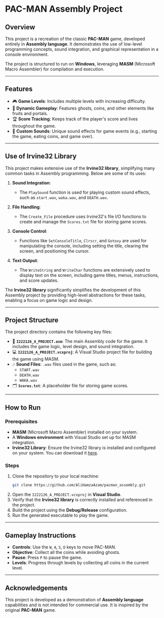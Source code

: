 # **PAC-MAN Assembly Project**

## **Overview**

This project is a recreation of the classic **PAC-MAN** game, developed entirely in **Assembly language**. It demonstrates the use of low-level programming concepts, sound integration, and graphical representation in a console environment.

The project is structured to run on **Windows**, leveraging **MASM** (Microsoft Macro Assembler) for compilation and execution.

---

## **Features**

- 🎮 **Game Levels**: Includes multiple levels with increasing difficulty.
- 👾 **Dynamic Gameplay**: Features ghosts, coins, and other elements like fruits and portals.
- 🏆 **Score Tracking**: Keeps track of the player's score and lives throughout the game.
- 🎵 **Custom Sounds**: Unique sound effects for game events (e.g., starting the game, eating coins, and game over).

---

## **Use of Irvine32 Library**

This project makes extensive use of the **Irvine32 library**, simplifying many common tasks in Assembly programming. Below are some of its uses:

1. **Sound Integration**:
   - The `PlaySound` function is used for playing custom sound effects, such as `start.wav`, `waka.wav`, and `DEATH.wav`.

2. **File Handling**:
   - The `Create_File` procedure uses Irvine32's file I/O functions to create and manage the `Scores.txt` file for storing game scores.

3. **Console Control**:
   - Functions like `SetConsoleTitle`, `Clrscr`, and `Gotoxy` are used for manipulating the console, including setting the title, clearing the screen, and positioning the cursor.

4. **Text Output**:
   - The `WriteString` and `WriteChar` functions are extensively used to display text on the screen, including game titles, menus, instructions, and score updates.

The **Irvine32 library** significantly simplifies the development of this Assembly project by providing high-level abstractions for these tasks, enabling a focus on game logic and design.

---

## **Project Structure**

The project directory contains the following key files:

- 📜 **`I222126_A_PROJECT.asm`**: The main Assembly code for the game. It includes the game logic, level design, and sound integration.
- 💻 **`I222126_A_PROJECT.vcxproj`**: A Visual Studio project file for building the game using MASM.
- 🎶 **Sound Files**: `.wav` files used in the game, such as:
  - `START.wav`
  - `DEATH.wav`
  - `WAKA.wav`
- 🗂️ **`Scores.txt`**: A placeholder file for storing game scores.

---

## **How to Run**

### **Prerequisites**

- **MASM** (Microsoft Macro Assembler) installed on your system.
- A **Windows environment** with Visual Studio set up for MASM integration.
- **Irvine32 Library**: Ensure the Irvine32 library is installed and configured on your system. You can download it [here](http://asmirvine.com).

### **Steps**

1. Clone the repository to your local machine:
   ```bash
   git clone https://github.com/AliHamzaAzam/pacman_assembly.git
   ```
2. Open the `I222126_A_PROJECT.vcxproj` in **Visual Studio**.
3. Verify that the **Irvine32 library** is correctly installed and referenced in the project.
4. Build the project using the **Debug/Release** configuration.
5. Run the generated executable to play the game.

---

## **Gameplay Instructions**

- **Controls**: Use the `W`, `A`, `S`, `D` keys to move PAC-MAN.
- **Objective**: Collect all the coins while avoiding ghosts.
- **Pause**: Press `P` to pause the game.
- **Levels**: Progress through levels by collecting all coins in the current level.

---

## **Acknowledgements**

This project is developed as a demonstration of **Assembly language** capabilities and is not intended for commercial use. It is inspired by the original **PAC-MAN** game.
